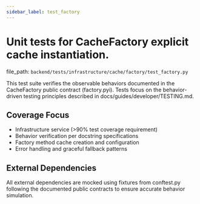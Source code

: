 ```yaml
---
sidebar_label: test_factory
---
```


# Unit tests for CacheFactory explicit cache instantiation.

  file_path: `backend/tests/infrastructure/cache/factory/test_factory.py`

This test suite verifies the observable behaviors documented in the
CacheFactory public contract (factory.pyi). Tests focus on the
behavior-driven testing principles described in docs/guides/developer/TESTING.md.

## Coverage Focus

- Infrastructure service (>90% test coverage requirement)
- Behavior verification per docstring specifications
- Factory method cache creation and configuration
- Error handling and graceful fallback patterns

## External Dependencies

All external dependencies are mocked using fixtures from conftest.py following
the documented public contracts to ensure accurate behavior simulation.
